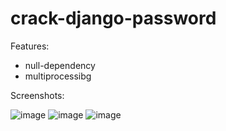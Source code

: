 # crack-django-password

Features:

* null-dependency
* multiprocessibg

Screenshots:

![image](https://user-images.githubusercontent.com/12753171/144512330-2e7b6975-66a4-4b40-ac43-472a93a84178.png)
![image](https://user-images.githubusercontent.com/12753171/144515008-98c951b9-9d1b-403f-9408-018b5cae3e6c.png)
![image](https://user-images.githubusercontent.com/12753171/144514766-3b6b4131-67ee-4fc0-9d1e-dc7fd2ac9036.png)

